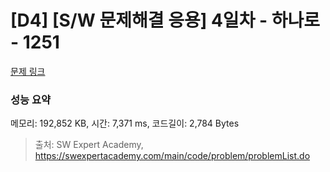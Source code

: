 # [D4] [S/W 문제해결 응용] 4일차 - 하나로 - 1251 

[문제 링크](https://swexpertacademy.com/main/code/problem/problemDetail.do?contestProbId=AV15StKqAQkCFAYD) 

### 성능 요약

메모리: 192,852 KB, 시간: 7,371 ms, 코드길이: 2,784 Bytes



> 출처: SW Expert Academy, https://swexpertacademy.com/main/code/problem/problemList.do